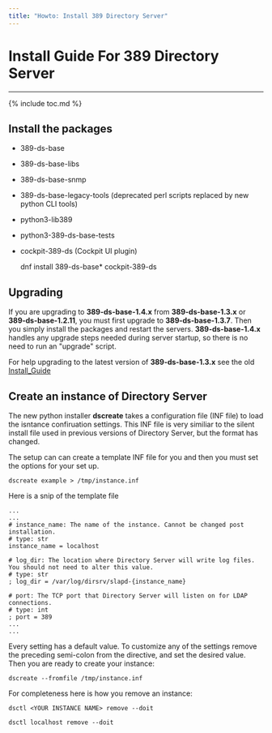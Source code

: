 ```yaml
---
title: "Howto: Install 389 Directory Server"
---
```


# Install Guide For 389 Directory Server
---------------

{% include toc.md %}

## Install the packages

- 389-ds-base                         
- 389-ds-base-libs
- 389-ds-base-snmp
- 389-ds-base-legacy-tools (deprecated perl scripts replaced by new python CLI tools)
- python3-lib389
- python3-389-ds-base-tests
- cockpit-389-ds (Cockpit UI plugin)

    dnf install 389-ds-base* cockpit-389-ds

## Upgrading

If you are upgrading to **389-ds-base-1.4.x** from **389-ds-base-1.3.x** or **389-ds-base-1.2.11**, you must first upgrade to **389-ds-base-1.3.7**.  Then you simply install the packages and restart the servers.  **389-ds-base-1.4.x** handles any upgrade steps needed during server startup, so there is no need to run an "upgrade" script.

For help upgrading to the latest version of **389-ds-base-1.3.x** see the old [Install\_Guide](../legacy/install-guide.html)

## Create an instance of Directory Server

The new python installer **dscreate** takes a configuration file (INF file) to load the isntance confiruation settings.  This INF file is very similiar to the silent install file used in previous versions of Directory Server, but the format has changed.

The setup can can create a template INF file for you and then you must set the options for your set up.

    dscreate example > /tmp/instance.inf

Here is a snip of the template file

    ...
    ...
    # instance_name: The name of the instance. Cannot be changed post installation.
    # type: str
    instance_name = localhost

    # log_dir: The location where Directory Server will write log files. You should not need to alter this value.
    # type: str
    ; log_dir = /var/log/dirsrv/slapd-{instance_name}

    # port: The TCP port that Directory Server will listen on for LDAP connections.
    # type: int
    ; port = 389
    ...
    ...

Every setting has a default value.  To customize any of the settings remove the preceding semi-colon from the directive, and set the desired value.  Then you are ready to create your instance:

    dscreate --fromfile /tmp/instance.inf

For completeness here is how you remove an instance:

    dsctl <YOUR INSTANCE NAME> remove --doit

    dsctl localhost remove --doit




